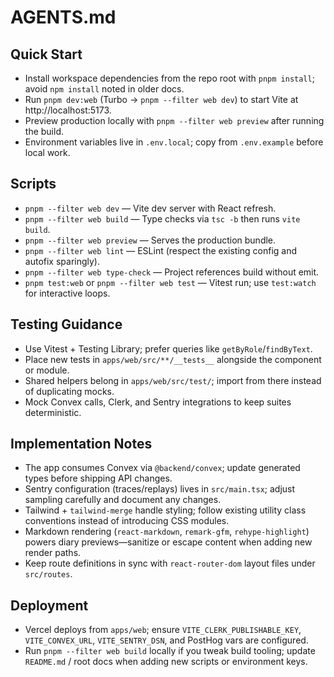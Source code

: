 # AGENTS.md

## Quick Start
- Install workspace dependencies from the repo root with `pnpm install`; avoid `npm install` noted in older docs.
- Run `pnpm dev:web` (Turbo → `pnpm --filter web dev`) to start Vite at http://localhost:5173.
- Preview production locally with `pnpm --filter web preview` after running the build.
- Environment variables live in `.env.local`; copy from `.env.example` before local work.

## Scripts
- `pnpm --filter web dev` — Vite dev server with React refresh.
- `pnpm --filter web build` — Type checks via `tsc -b` then runs `vite build`.
- `pnpm --filter web preview` — Serves the production bundle.
- `pnpm --filter web lint` — ESLint (respect the existing config and autofix sparingly).
- `pnpm --filter web type-check` — Project references build without emit.
- `pnpm test:web` or `pnpm --filter web test` — Vitest run; use `test:watch` for interactive loops.

## Testing Guidance
- Use Vitest + Testing Library; prefer queries like `getByRole`/`findByText`.
- Place new tests in `apps/web/src/**/__tests__` alongside the component or module.
- Shared helpers belong in `apps/web/src/test/`; import from there instead of duplicating mocks.
- Mock Convex calls, Clerk, and Sentry integrations to keep suites deterministic.

## Implementation Notes
- The app consumes Convex via `@backend/convex`; update generated types before shipping API changes.
- Sentry configuration (traces/replays) lives in `src/main.tsx`; adjust sampling carefully and document any changes.
- Tailwind + `tailwind-merge` handle styling; follow existing utility class conventions instead of introducing CSS modules.
- Markdown rendering (`react-markdown`, `remark-gfm`, `rehype-highlight`) powers diary previews—sanitize or escape content when adding new render paths.
- Keep route definitions in sync with `react-router-dom` layout files under `src/routes`.

## Deployment
- Vercel deploys from `apps/web`; ensure `VITE_CLERK_PUBLISHABLE_KEY`, `VITE_CONVEX_URL`, `VITE_SENTRY_DSN`, and PostHog vars are configured.
- Run `pnpm --filter web build` locally if you tweak build tooling; update `README.md` / root docs when adding new scripts or environment keys.
